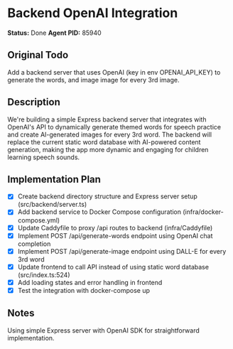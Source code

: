 # Backend OpenAI Integration
**Status:** Done
**Agent PID:** 85940

## Original Todo
Add a backend server that uses OpenAI (key in env OPENAI_API_KEY) to generate the words, and image image for every 3rd image.

## Description
We're building a simple Express backend server that integrates with OpenAI's API to dynamically generate themed words for speech practice and create AI-generated images for every 3rd word. The backend will replace the current static word database with AI-powered content generation, making the app more dynamic and engaging for children learning speech sounds.

## Implementation Plan
- [x] Create backend directory structure and Express server setup (src/backend/server.ts)
- [x] Add backend service to Docker Compose configuration (infra/docker-compose.yml)
- [x] Update Caddyfile to proxy /api routes to backend (infra/Caddyfile)
- [x] Implement POST /api/generate-words endpoint using OpenAI chat completion
- [x] Implement POST /api/generate-image endpoint using DALL-E for every 3rd word
- [x] Update frontend to call API instead of using static word database (src/index.ts:524)
- [x] Add loading states and error handling in frontend
- [x] Test the integration with docker-compose up

## Notes
Using simple Express server with OpenAI SDK for straightforward implementation.